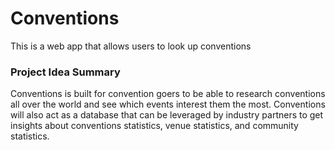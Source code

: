 # Conventions
This is a web app that allows users to look up conventions


### Project Idea Summary
Conventions is built for convention goers to be able to research conventions all over the world and see which events interest them the most. Conventions will also act as a database that can be leveraged by industry partners to get insights about conventions statistics, venue statistics, and community statistics.
